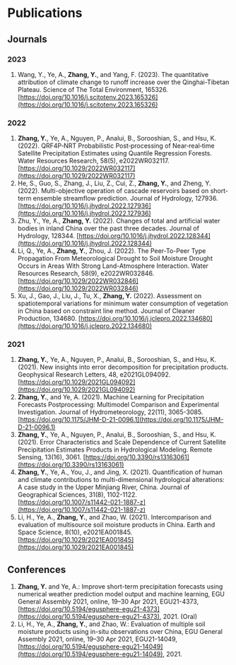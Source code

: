 # Publications

## Journals
### 2023
1. Wang, Y., Ye, A., **Zhang, Y.**, and Yang, F. (2023). The quantitative attribution of climate change to runoff increase over the Qinghai-Tibetan Plateau. Science of The Total Environment, 165326.[https://doi.org/10.1016/j.scitotenv.2023.165326](https://doi.org/10.1016/j.scitotenv.2023.165326)

### 2022
1. **Zhang, Y.**, Ye, A., Nguyen, P., Analui, B., Sorooshian, S., and Hsu, K. (2022). QRF4P‐NRT Probabilistic Post‐processing of Near‐real‐time Satellite Precipitation Estimates using Quantile Regression Forests. Water Resources Research, 58(5), e2022WR032117. [https://doi.org/10.1029/2022WR032117](https://doi.org/10.1029/2022WR032117)
2. He, S., Guo, S., Zhang, J., Liu, Z., Cui, Z., **Zhang, Y.**, and Zheng, Y. (2022). Multi-objective operation of cascade reservoirs based on short-term ensemble streamflow prediction. Journal of Hydrology, 127936. [https://doi.org/10.1016/j.jhydrol.2022.127936](https://doi.org/10.1016/j.jhydrol.2022.127936)
3. Zhu, Y., Ye, A., **Zhang, Y.** (2022). Changes of total and artificial water bodies in inland China over the past three decades. Journal of Hydrology, 128344. [https://doi.org/10.1016/j.jhydrol.2022.128344](https://doi.org/10.1016/j.jhydrol.2022.128344)
4. Li, Q.,  Ye, A., **Zhang, Y.**, Zhou, J. (2022). The Peer-To-Peer Type Propagation From Meteorological Drought to Soil Moisture Drought Occurs in Areas With Strong Land-Atmosphere Interaction. Water Resources Research, 58(9), e2022WR032846. [https://doi.org/10.1029/2022WR032846](https://doi.org/10.1029/2022WR032846)
5. Xu, J., Gao, J., Liu, J., Tu, X., **Zhang, Y.** (2022). Assessment on spatiotemporal variations for minimum water consumption of vegetation in China based on constraint line method. Journal of Cleaner Production, 134680. [https://doi.org/10.1016/j.jclepro.2022.134680](https://doi.org/10.1016/j.jclepro.2022.134680)

### 2021
1. **Zhang, Y.**, Ye, A., Nguyen, P., Analui, B., Sorooshian, S., and Hsu, K. (2021). New insights into error decomposition for precipitation products. Geophysical Research Letters, 48,  e2021GL094092. [https://doi.org/10.1029/2021GL094092](https://doi.org/10.1029/2021GL094092)
2. **Zhang, Y.**, and Ye, A. (2021). Machine Learning for Precipitation Forecasts Postprocessing: Multimodel Comparison and Experimental Investigation. Journal of Hydrometeorology, 22(11), 3065-3085. [https://doi.org/10.1175/JHM-D-21-0096.1](https://doi.org/10.1175/JHM-D-21-0096.1)
3. **Zhang, Y.**, Ye, A., Nguyen, P., Analui, B., Sorooshian, S., and Hsu, K. (2021). Error Characteristics and Scale Dependence of Current Satellite Precipitation Estimates Products in Hydrological Modeling. Remote Sensing, 13(16), 3061. [https://doi.org/10.3390/rs13163061](https://doi.org/10.3390/rs13163061)
4. **Zhang, Y.**, Ye, A., You, J., and Jing, X. (2021). Quantification of human and climate contributions to multi-dimensional hydrological alterations: A case study in the Upper Minjiang River, China. Journal of Geographical Sciences, 31(8), 1102-1122. [https://doi.org/10.1007/s11442-021-1887-z](https://doi.org/10.1007/s11442-021-1887-z)
5. Li, H., Ye, A., **Zhang, Y.**, and Zhao, W. (2021). Intercomparison and evaluation of multisource soil moisture products in China. Earth and Space Science, 8(10), e2021EA001845. [https://doi.org/10.1029/2021EA001845](https://doi.org/10.1029/2021EA001845)


## Conferences
1. **Zhang, Y.** and Ye, A.: Improve short-term precipitation forecasts using numerical weather prediction model output and machine learning, EGU General Assembly 2021, online, 19–30 Apr 2021, EGU21-4373, [https://doi.org/10.5194/egusphere-egu21-4373](https://doi.org/10.5194/egusphere-egu21-4373), 2021. (Oral)
2. Li, H., Ye, A., **Zhang, Y.**, and Zhao, W.: Evaluation of multiple soil moisture products using in-situ observations over China, EGU General Assembly 2021, online, 19–30 Apr 2021, EGU21-14049, [https://doi.org/10.5194/egusphere-egu21-14049](https://doi.org/10.5194/egusphere-egu21-14049), 2021.